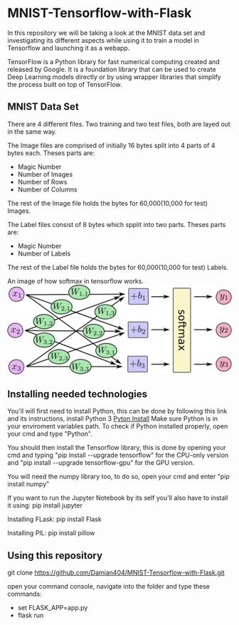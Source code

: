 # MNIST-Tensorflow-with-Flask

In this repository we will be taking a look at the MNIST data set and investigating its different aspects while using it to train a model in Tensorflow and launching it as a webapp.

TensorFlow is a Python library for fast numerical computing created and released by Google. 
It is a foundation library that can be used to create Deep Learning models directly or by using wrapper libraries that simplify the process built on top of TensorFlow.

## MNIST Data Set

There are 4 different files. Two training and two test files, both are layed out in the same way.

The Image files are comprised of initially 16 bytes split into 4 parts of 4 bytes each. 
Theses parts are:
* Magic Number
* Number of Images
* Number of Rows
* Number of Columns

The rest of the Image file holds the bytes for 60,000(10,000 for test) Images.

The Label files consist of 8 bytes which spplit into two parts.
Theses parts are:
* Magic Number
* Number of Labels

The rest of the Label file holds the bytes for 60,000(10,000 for test) Labels.

An image of how softmax in tensorflow works.
![](Images/softmaxModel.png)

## Installing needed technologies

You'll will first need to install Python, this can be done by following this link and its instructions, install Python 3 [Pyton Install](https://www.howtogeek.com/197947/how-to-install-python-on-windows/)
Make sure Python is in your enviroment variables path.
To check if Python installed properly, open your cmd and type "Python".

You should then install the Tensorflow library, this is done by opening your cmd and typing "pip install --upgrade tensorflow" for the CPU-only version and "pip install --upgrade tensorflow-gpu" for the GPU version.

You will need the numpy library too, to do so, open your cmd and enter "pip install numpy"

If you want to run the Jupyter Notebook by its self you'll also have to install it using: pip install jupyter

Installing FLask: pip install Flask

Installing PIL: pip install pillow

## Using this repository

git clone https://github.com/Damian404/MNIST-Tensorflow-with-Flask.git

open your command console, navigate into the folder and type these commands:
* set FLASK_APP=app.py
* flask run
